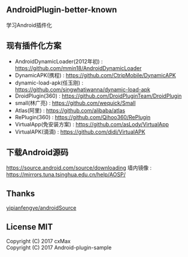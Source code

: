 ## AndroidPlugin-better-known
学习Android插件化

## 现有插件化方案
* AndroidDynamicLoader(2012年初) : https://github.com/mmin18/AndroidDynamicLoader
* DynamicAPK(携程) : https://github.com/CtripMobile/DynamicAPK
* dynamic-load-apk(任玉刚) : https://github.com/singwhatiwanna/dynamic-load-apk
* DroidPlugin(360) : https://github.com/DroidPluginTeam/DroidPlugin  
* small(林广亮) : https://github.com/wequick/Small
* Atlas(阿里) : https://github.com/alibaba/atlas 
* RePlugin(360) : https://github.com/Qihoo360/RePlugin
* VirtualApp(免安装方案) : https://github.com/asLody/VirtualApp  
* VirtualAPK(滴滴) : https://github.com/didi/VirtualAPK  

## 下载Android源码
https://source.android.com/source/downloading
墙内镜像 :
https://mirrors.tuna.tsinghua.edu.cn/help/AOSP/


## Thanks
[yipianfengye/androidSource](https://github.com/yipianfengye/androidSource)

## License MIT
 Copyright (C) 2017 cxMax  
 Copyright (C) 2017 Android-plugin-sample  
